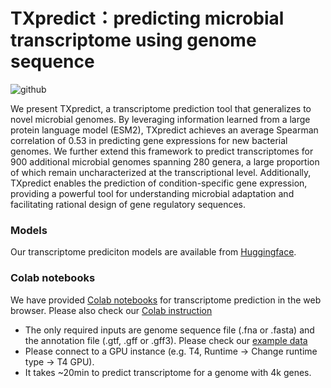 # TXpredict：predicting microbial transcriptome using genome sequence
![github](https://github.com/user-attachments/assets/697aeda2-d6d4-421d-8240-2368c4570c65)

We present TXpredict, a transcriptome prediction tool that generalizes to novel microbial genomes. By leveraging information learned from a large protein language model (ESM2), TXpredict achieves an average Spearman correlation of 0.53 in predicting gene expressions for new bacterial genomes. We further extend this framework to predict transcriptomes for 900 additional microbial genomes spanning 280 genera, a large proportion of which remain uncharacterized at the transcriptional level. Additionally, TXpredict enables the prediction of condition-specific gene expression, providing a powerful tool for understanding microbial adaptation and facilitating rational design of gene regulatory sequences.

### Models
Our transcriptome prediciton models are available from [Huggingface](https://huggingface.co/lingxusb/TXpredict/tree/main).

### Colab notebooks
We have provided [Colab notebooks](https://colab.research.google.com/drive/1Kd-QIwTgESIg_62b4rstuT1KO-NMqtPL?usp=sharing) for transcriptome prediction in the web browser. Please also check our [Colab instruction](https://github.com/lingxusb/TXpredict/blob/main/Colab_instruction.md)
- The only required inputs are genome sequence file (.fna or .fasta) and the annotation file (.gtf, .gff or .gff3). Please check our [example data](https://github.com/lingxusb/TXpredict/tree/main/example_data)
- Please connect to a GPU instance (e.g. T4, Runtime -> Change runtime type -> T4 GPU).
- It takes ~20min to predict transcriptome for a genome with 4k genes.
